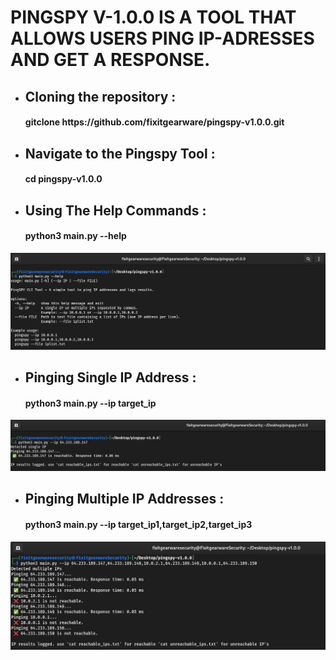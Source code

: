 # PINGSPY V-1.0.0 IS A TOOL THAT ALLOWS USERS PING IP-ADRESSES AND GET A RESPONSE.


- <h2>Cloning the repository :</h2>

  <h4>gitclone https://github.com/fixitgearware/pingspy-v1.0.0.git </h4>

- <h2>Navigate to the Pingspy Tool :</h2>

  <h4>cd pingspy-v1.0.0 </h4>

- <h2>Using The Help Commands :</h2>

  <h4>python3 main.py --help </h4>

![](https://github.com/fixitgearware/pingspy-v1.0.0/blob/main/assets/help-command.png)

- <h2>Pinging Single IP Address :</h2>

  <h4>python3 main.py --ip target_ip </h4>

![](https://github.com/fixitgearware/pingspy-v1.0.0/blob/main/assets/single-ip-ping.png)

- <h2>Pinging Multiple IP Addresses :</h2>

  <h4>python3 main.py --ip target_ip1,target_ip2,target_ip3 </h4>

![](https://github.com/fixitgearware/pingspy-v1.0.0/blob/main/assets/multiple-ip-ping.png)
